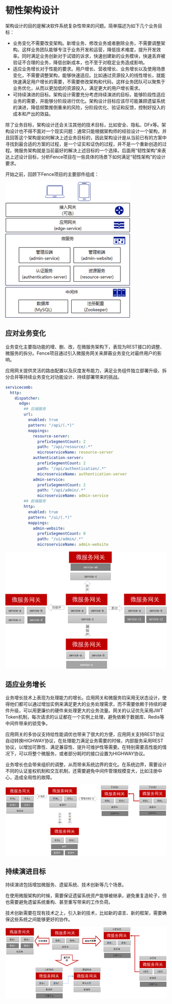 # 韧性架构设计

架构设计的目的是解决软件系统复杂性带来的问题。简单描述为如下几个业务目标：

* 业务变化不需要改变架构。新增业务、修改业务或者删除业务，不需要调整架构。这样业务团队能够专注于业务开发和运营，降低技术难度，提升开发效率。同时满足业务创新对于试错的诉求，快速创建新的业务模块，快速丢弃被验证不合理的业务，降低创新成本，也不至于对稳定业务造成影响。
* 适应业务增长对于性能的要求。用户增长、营收增长、业务增长以及使用场景变化，不需要调整架构，能够快速适应。比如通过资源投入的线性增长，就能快速满足用户增长的需要，不需要修改架构和代码，这样业务团队可以聚焦于业务优化，从而以更加低的资源投入，满足更大的用户增长需求。
* 可持续演进的目标。架构设计需要充分考虑持续演进的目标，能够阶段性适应业务的需要，并能够分阶段进行优化。架构设计目标应该尽可能兼顾遗留系统的演进，降低频繁推倒重来的风险，分阶段优化、验证和反馈，控制好投入的成本和产出的效益。

除了业务目标，架构设计还会关注其他的技术目标，比如安全、隐私、DFx等。架构设计也不得不面对一个现实问题：通常只能根据架构师的经验设计一个架构，并且回答这个架构是如何解决上述业务目标的，因此架构设计是从当前已有的方案中寻找到最合适的方案的过程，是一个证实和证伪的过程，并不是一个重新创造的过程。微服务架构就是当前最好的解决上述目标的一个选择。后面用“韧性架构”来表达上述设计目标，分析Fence项目在一些具体的场景下如何满足“韧性架构”的设计要求。

开始之前，回顾下Fence项目的主要部件组成：

![](fence-deploy.png)

## 应对业务变化
业务变化主要指功能的增、删、改，在微服务架构下，表现为REST接口的调整、微服务的拆分。Fence项目通过引入微服务网关来屏蔽业务变化对最终用户的影响。 

应用网关提供灵活的路由配置以及灰度发布能力，满足业务组件独立部署升级、拆分合并等持续业务变化对功能设计、持续部署带来的挑战。

```yaml
servicecomb:
  http:
    dispatcher:
      edge:
        ## 后端服务
        url:
          enabled: true
          pattern: "/api/(.*)"
          mappings:
            resource-server:
              prefixSegmentCount: 2
              path: "/api/resource/.*"
              microserviceName: resource-server
            authentication-server:
              prefixSegmentCount: 2
              path: "/api/authentication/.*"
              microserviceName: authentication-server
            admin-service:
              prefixSegmentCount: 2
              path: "/api/admin/.*"
              microserviceName: admin-service
        ## 前端服务
        http:
          enabled: true
          pattern: "/ui/(.*)"
          mappings:
            admin-website:
              prefixSegmentCount: 0
              path: "/ui/admin/.*"
              microserviceName: admin-website
```

![](resilience-change.png)

## 适应业务增长
业务增长技术上表现为处理能力的增长。应用网关和微服务钧采用无状态设计，使得他们都可以通过增加实例来满足更大的业务处理需求，而不需要依赖于持续的硬件升级，可以用更廉价的硬件来处理更大的业务流量。网关的认证优先采用JWT Token机制，每次请求的认证都在一个实例上处理，避免依赖于数据库、Redis等中间件带来的锁竞争。

应用网关的多协议支持给性能调优也带来了很大的方便，应用网关支持REST协议自动转换HIGHWAY协议，在处理能力满足业务需要的时候，内部服务采用REST协议，以增加可靠性、满足兼容性、提升可维护性等需要。在特别需要高性能的情况下，可以将整个微服务，或者部分耗时的接口设置为HIGHWAY协议。

业务增长也会带来组织的调整，从而带来系统边界的变化。在系统边界，需要设计不同的认证鉴权机制和交互机制，还需要避免中间件管理规模变大，比如注册中心，造成全局性的故障。 

![](resilience-growth.png)

## 持续演进目标
持续演进包括增加微服务、遗留系统、技术创新等几个场景。

在使用微服架构的时候，需要保证遗留系统资产能够被继承，避免重复造轮子，但也需要避免遗留系统重构、甚至重写带来的工作负荷。

技术创新需要在现有技术之上，引入新的技术，比如新的语言、新的框架，需要确保这些系统之间能够更好的协作。 

![](resilience-new.png)

